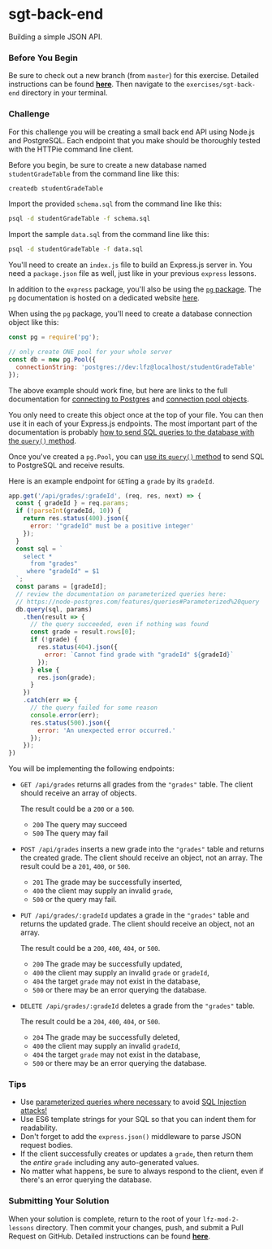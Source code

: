 # sgt-back-end

Building a simple JSON API.

### Before You Begin

Be sure to check out a new branch (from `master`) for this exercise. Detailed instructions can be found [**here**](../../guides/before-each-exercise.md). Then navigate to the `exercises/sgt-back-end` directory in your terminal.

### Challenge

For this challenge you will be creating a small back end API using Node.js and PostgreSQL. Each endpoint that you make should be thoroughly tested with the HTTPie command line client.

Before you begin, be sure to create a new database named `studentGradeTable` from the command line like this:

```bash
createdb studentGradeTable
```

Import the provided `schema.sql` from the command line like this:

```bash
psql -d studentGradeTable -f schema.sql
```

Import the sample `data.sql` from the command line like this:

```bash
psql -d studentGradeTable -f data.sql
```

You'll need to create an `index.js` file to build an Express.js server in. You need a `package.json` file as well, just like in your previous `express` lessons.

In addition to the `express` package, you'll also be using the [`pg` package](https://www.npmjs.com/package/pg). The `pg` documentation is hosted on a dedicated website [here](https://node-postgres.com/).

When using the `pg` package, you'll need to create a database connection object like this:

```js
const pg = require('pg');

// only create ONE pool for your whole server
const db = new pg.Pool({
  connectionString: 'postgres://dev:lfz@localhost/studentGradeTable'
});
```

The above example should work fine, but here are links to the full documentation for [connecting to Postgres](https://node-postgres.com/features/connecting) and [connection pool objects](https://node-postgres.com/api/pool).

You only need to create this object once at the top of your file. You can then use it in each of your Express.js endpoints. The most important part of the documentation is probably [how to send SQL queries to the database with the `query()` method](https://node-postgres.com/features/queries).

Once you've created a `pg.Pool`, you can [use its `query()` method](https://node-postgres.com/api/pool#pool.query) to send SQL to PostgreSQL and receive results.

Here is an example endpoint for `GET`ing a `grade` by its `gradeId`.

```js
app.get('/api/grades/:gradeId', (req, res, next) => {
  const { gradeId } = req.params;
  if (!parseInt(gradeId, 10)) {
    return res.status(400).json({
      error: '"gradeId" must be a positive integer'
    });
  }
  const sql = `
    select *
      from "grades"
     where "gradeId" = $1
  `;
  const params = [gradeId];
  // review the documentation on parameterized queries here:
  // https://node-postgres.com/features/queries#Parameterized%20query
  db.query(sql, params)
    .then(result => {
      // the query succeeded, even if nothing was found
      const grade = result.rows[0];
      if (!grade) {
        res.status(404).json({
          error: `Cannot find grade with "gradeId" ${gradeId}`
        });
      } else {
        res.json(grade);
      }
    })
    .catch(err => {
      // the query failed for some reason
      console.error(err);
      res.status(500).json({
        error: 'An unexpected error occurred.'
      });
    });
})
```

You will be implementing the following endpoints:

- `GET /api/grades` returns all grades from the `"grades"` table. The client should receive an array of objects.

    The result could be a `200` or a `500`.
    - `200` The query may succeed
    - `500` The query may fail

- `POST /api/grades` inserts a new grade into the `"grades"` table and returns the created grade. The client should receive an object, not an array.
    The result could be a `201`, `400`, or `500`.
    - `201` The grade may be successfully inserted,
    - `400` the client may supply an invalid `grade`,
    - `500` or the query may fail.

- `PUT /api/grades/:gradeId` updates a grade in the `"grades"` table and returns the updated grade. The client should receive an object, not an array.

    The result could be a `200`, `400`, `404`, or `500`.
    - `200` The grade may be successfully updated,
    - `400` the client may supply an invalid `grade` or `gradeId`,
    - `404` the target `grade` may not exist in the database,
    - `500` or there may be an error querying the database.

- `DELETE /api/grades/:gradeId` deletes a grade from the `"grades"` table.

    The result could be a `204`, `400`, `404`, or `500`.
    - `204` The grade may be successfully deleted,
    - `400` the client may supply an invalid `gradeId`,
    - `404` the target `grade` may not exist in the database,
    - `500` or there may be an error querying the database.

### Tips

- Use [parameterized queries where necessary](https://node-postgres.com/features/queries#Parameterized%20query) to avoid [SQL Injection attacks!](https://www.youtube.com/watch?v=_jKylhJtPmI)
- Use ES6 template strings for your SQL so that you can indent them for readability.
- Don't forget to add the `express.json()` middleware to parse JSON request bodies.
- If the client successfully creates or updates a `grade`, then return them the _entire_ `grade` including any auto-generated values.
- No matter what happens, be sure to always respond to the client, even if there's an error querying the database.

### Submitting Your Solution

When your solution is complete, return to the root of your `lfz-mod-2-lessons` directory. Then commit your changes, push, and submit a Pull Request on GitHub. Detailed instructions can be found [**here**](../../guides/after-each-exercise.md).

